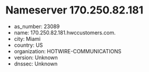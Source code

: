 # Nameserver 170.250.82.181

* as_number: 23089
* name: 170.250.82.181.hwccustomers.com.
* city: Miami
* country: US
* organization: HOTWIRE-COMMUNICATIONS
* version: Unknown
* dnssec: Unknown
